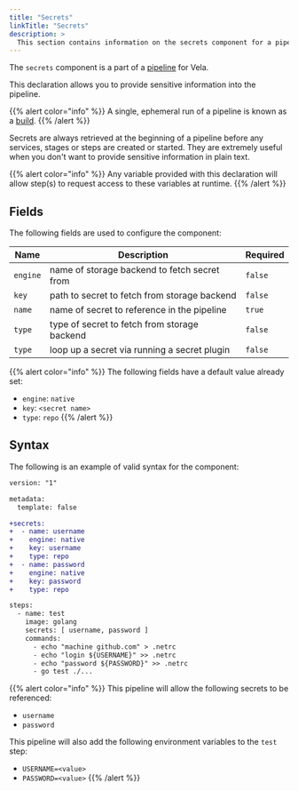 ```yaml
---
title: "Secrets"
linkTitle: "Secrets"
description: >
  This section contains information on the secrets component for a pipeline.
---
```


The `secrets` component is a part of a [pipeline](/docs/concepts/pipeline/) for Vela.

This declaration allows you to provide sensitive information into the pipeline.

{{% alert color="info" %}}
A single, ephemeral run of a pipeline is known as a [build](/docs/concepts/system/build/).
{{% /alert %}}

Secrets are always retrieved at the beginning of a pipeline before any services, stages or steps are created or started. They are extremely useful when you don't want to provide sensitive information in plain text.

{{% alert color="info" %}}
Any variable provided with this declaration will allow step(s) to request access to these variables at runtime.
{{% /alert %}}

## Fields

The following fields are used to configure the component:

| Name     | Description                                  | Required |
| -------- | -------------------------------------------- | -------- |
| `engine` | name of storage backend to fetch secret from | `false`  |
| `key`    | path to secret to fetch from storage backend | `false`  |
| `name`   | name of secret to reference in the pipeline  | `true`   |
| `type`   | type of secret to fetch from storage backend | `false`  |
| `type`   | loop up a secret via running a secret plugin | `false`  |

{{% alert color="info" %}}
The following fields have a default value already set:

- `engine`: `native`
- `key`: `<secret name>`
- `type`: `repo`
  {{% /alert %}}

## Syntax

The following is an example of valid syntax for the component:

```diff
version: "1"

metadata:
  template: false

+secrets:
+  - name: username
+    engine: native
+    key: username
+    type: repo
+  - name: password
+    engine: native
+    key: password
+    type: repo

steps:
  - name: test
    image: golang
    secrets: [ username, password ]
    commands:
      - echo "machine github.com" > .netrc
      - echo "login ${USERNAME}" >> .netrc
      - echo "password ${PASSWORD}" >> .netrc
      - go test ./...
```

{{% alert color="info" %}}
This pipeline will allow the following secrets to be referenced:

- `username`
- `password`

This pipeline will also add the following environment variables to the `test` step:

- `USERNAME=<value>`
- `PASSWORD=<value>`
  {{% /alert %}}
